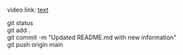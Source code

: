 video link: [text](https://youtu.be/zA9r5zTllx4?t=4836)

git status <br>
git add . <br>
git commit -m "Updated README.md with new information" <br>
git push origin main <br>

